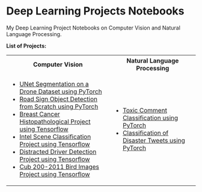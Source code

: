 # Deep Learning Projects Notebooks
My Deep Learning Project Notebooks on Computer Vision and Natural Language Processing.

**List of Projects:**

<table>
  <tbody>
    <tr>
      <th align="center">Computer Vision</th>
      <th align="center">Natural Language Processing</th>
    </tr>
    <tr>
      <!-- Computer Vision -->
      <td>
        <ul>
          <li>
            <a href="https://github.com/JohnPPinto/Deep-Learning-Projects-Notebooks/blob/main/UNet_Segmentation_on_a_Drone_Dataset.ipynb">UNet Segmentation on a Drone Dataset using PyTorch</a>
          </li>
          <li>
            <a href="https://github.com/JohnPPinto/Deep-Learning-Projects-Notebooks/blob/main/Road_Sign_Object_Detection_from_Scratch.ipynb">Road Sign Object Detection from Scratch using PyTorch</a>
          </li>
          <li>
            <a href="https://github.com/JohnPPinto/Deep-Learning-Projects-Notebooks/blob/main/Breast_Cancer_Histopathological_Project.ipynb">Breast Cancer Histopathological Project using Tensorflow</a>
          </li>
          <li>
            <a href="https://github.com/JohnPPinto/Deep-Learning-Projects-Notebooks/blob/main/Intel_Scene_Classification_Project.ipynb">Intel Scene Classification Project using Tensorflow</a>
          </li>
          <li>
            <a href="https://github.com/JohnPPinto/Deep-Learning-Projects-Notebooks/blob/main/Distracted_Driver_Detection_Project.ipynb">Distracted Driver Detection Project using Tensorflow</a>
          </li>
          <li>
            <a href="https://github.com/JohnPPinto/Deep-Learning-Projects-Notebooks/blob/main/Cub_200-2011_bird_images_project.ipynb">Cub 200-2011 Bird Images Project using Tensorflow</a>
          </li>
        </ul>
      </td>
      <!-- /CV -->
      <!-- Natural Language Processing -->
      <td>
        <ul>
          <li>
            <a href="https://github.com/JohnPPinto/Deep-Learning-Projects-Notebooks/blob/main/Toxic_Comment_Classification_Using_PyTorch.ipynb">Toxic Comment Classification using PyTorch</a>
          </li>
          <li>
            <a href="https://github.com/JohnPPinto/Deep-Learning-Projects-Notebooks/blob/main/Classification_of_Disaster_Tweets_Using_PyTorch.ipynb">Classification of Disaster Tweets using PyTorch</a>
          </li>
        </ul>
      </td>
      <!-- /NLP -->
    </tr>
  </tbody>
</table>
